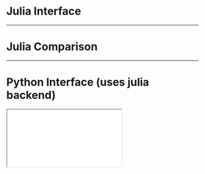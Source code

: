 # Julia Interface

---

# Julia Comparison

---

# Python Interface (uses julia backend)
<iframe id="pyJNBDemo" class="jp-nb-demo" src="/pypiccolo-dark.html" title="Python Piccolo Interface"></iframe>